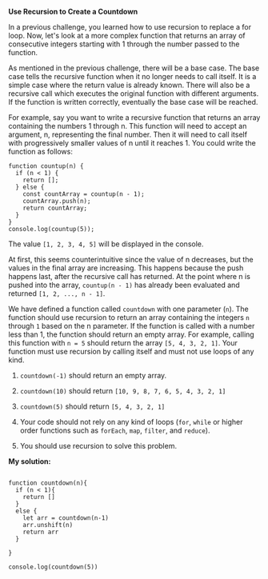**Use Recursion to Create a Countdown**

In a previous challenge, you learned how to use recursion to replace a for loop. Now, let's look at a more complex function that returns an array of consecutive integers starting with 1 through the number passed to the function.

As mentioned in the previous challenge, there will be a base case. The base case tells the recursive function when it no longer needs to call itself. It is a simple case where the return value is already known. There will also be a recursive call which executes the original function with different arguments. If the function is written correctly, eventually the base case will be reached.

For example, say you want to write a recursive function that returns an array containing the numbers 1 through n. This function will need to accept an argument, n, representing the final number. Then it will need to call itself with progressively smaller values of n until it reaches 1. You could write the function as follows:

```
function countup(n) {
  if (n < 1) {
    return [];
  } else {
    const countArray = countup(n - 1);
    countArray.push(n);
    return countArray;
  }
}
console.log(countup(5));
```
The value ```[1, 2, 3, 4, 5]``` will be displayed in the console.

At first, this seems counterintuitive since the value of n decreases, but the values in the final array are increasing. This happens because the push happens last, after the recursive call has returned. At the point where n is pushed into the array, ```countup(n - 1)``` has already been evaluated and returned ```[1, 2, ..., n - 1]```.

We have defined a function called ```countdown``` with one parameter (```n```). The function should use recursion to return an array containing the integers ```n``` through ```1``` based on the n parameter. If the function is called with a number less than 1, the function should return an empty array. For example, calling this function with ```n = 5``` should return the array ```[5, 4, 3, 2, 1]```. Your function must use recursion by calling itself and must not use loops of any kind.

1. ```countdown(-1)``` should return an empty array.

2. ```countdown(10)``` should return ```[10, 9, 8, 7, 6, 5, 4, 3, 2, 1]```

3. ```countdown(5)``` should return ```[5, 4, 3, 2, 1]```

4. Your code should not rely on any kind of loops (```for```, ```while``` or higher order functions such as ```forEach```, ```map```, ```filter```, and ```reduce```).

5. You should use recursion to solve this problem.


**My solution:**

```

function countdown(n){
  if (n < 1){
    return []
  }
  else {
    let arr = countdown(n-1)
    arr.unshift(n)
    return arr
  }
  
}

console.log(countdown(5)) 
```
